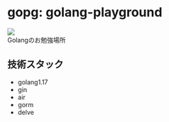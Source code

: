 # gopg: golang-playground
![](https://github.com/sakash1ta90/gopg/workflows/test%20up/badge.svg)  
Golangのお勉強場所

## 技術スタック
- golang1.17
- gin
- air
- gorm
- delve
